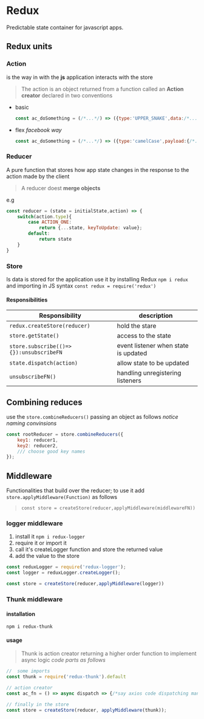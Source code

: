 # Redux

Predictable state container for javascript apps.

## Redux units

### Action
is the way in with the **js** application interacts with the store

> The action is an object returned from a function called an **Action creator** declared in two conventions

* basic 

    ```js
    const ac_doSomething = (/*...*/) => ({type:'UPPER_SNAKE',data:/*...*/})
    ```
* flex *facebook way*

    ```js
    const ac_doSomething = (/*...*/) => ({type:'camelCase',payload:{/*...*/}})
    ```

### Reducer 

A pure function that stores how app state changes in the response to the action made by the client

> A reducer doest **merge objects**

e.g
```js
const reducer = (state = initialState,action) => {
    switch(action.type){
        case ACTION_ONE:
            return {...state, keyToUpdate: value};
        default:
            return state
    }
}
```

### Store

Is data is stored for the application use it by installing Redux `npm i redux` and importing in JS syntax `const redux = require('redux')`

#### Responsibilities

Responsibility | description
--- | ---
`redux.createStore(reducer)` | hold the stare
`store.getState()` | access to the state
`store.subscribe(()=>{}):unsubscribeFN` | event listener when state is updated
`state.dispatch(action)` | allow state to be updated
`unsubscribeFN()` | handling unregistering listeners 

## Combining reduces 

use the `store.combineReducers()` passing an object as follows *notice naming convinsions*

``` js
const rootReducer = store.combineReducers({
    key1: reducer1,
    key2: reducer2,
    /// choose good key names
});
```

## Middleware

Functionalities that build over the reducer; to use it add `store.applyMiddleware(Function)` as follows
> `const store = createStore(reducer,applyMiddleware(middlewareFN)) `

### logger middleware

1. install it `npm i redux-logger`
1. require it or import it
1. call it's createLogger function and store the returned value
1. add the value to the store 

``` js
const reduxLogger = require('redux-logger');
const logger = reduxLogger.createLogger();

const store = createStore(reducer,applyMiddleware(logger))
```

### Thunk middleware

#### installation 

`npm i redux-thunk`

#### usage 

> Thunk is action creator returning a higher order function to implement async logic 
*code parts as follows*

```js
//  some imports 
const thunk = require('redux-thunk').default

// action creator
const ac_fn = () => async dispatch => {/*say axios code dispatching many actions*/}

// finally in the store 
const store = createStore(reducer, applyMiddleware(thunk));
```
